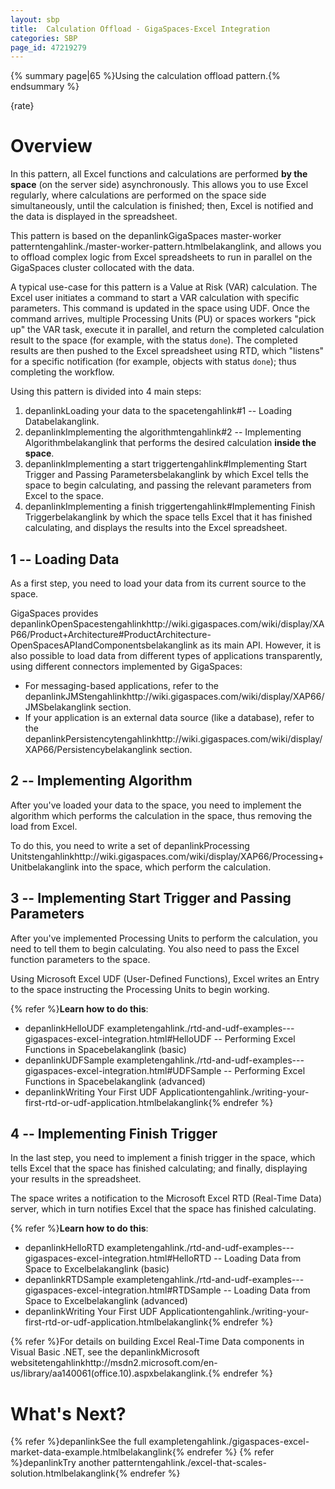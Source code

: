 ```yaml
---
layout: sbp
title:  Calculation Offload - GigaSpaces-Excel Integration
categories: SBP
page_id: 47219279
---
```


{% summary page|65 %}Using the calculation offload pattern.{% endsummary %}

{rate}

# Overview

In this pattern, all Excel functions and calculations are performed **by the space** (on the server side) asynchronously. This allows you to use Excel regularly, where calculations are performed on the space side simultaneously, until the calculation is finished; then, Excel is notified and the data is displayed in the spreadsheet.

This pattern is based on the depanlinkGigaSpaces master-worker patterntengahlink./master-worker-pattern.htmlbelakanglink, and allows you to offload complex logic from Excel spreadsheets to run in parallel on the GigaSpaces cluster collocated with the data.

A typical use-case for this pattern is a Value at Risk (VAR) calculation. The Excel user initiates a command to start a VAR calculation with specific parameters. This command is updated in the space using UDF. Once the command arrives, multiple Processing Units (PU) or spaces workers "pick up" the VAR task, execute it in parallel, and return the completed calculation result to the space (for example, with the status `done`). The completed results are then pushed to the Excel spreadsheet using RTD, which "listens" for a specific notification (for example, objects with status `done`); thus completing the workflow.

Using this pattern is divided into 4 main steps:
1. depanlinkLoading your data to the spacetengahlink#1 -- Loading Databelakanglink.
2. depanlinkImplementing the algorithmtengahlink#2 -- Implementing Algorithmbelakanglink that performs the desired calculation **inside the space**.
3. depanlinkImplementing a start triggertengahlink#Implementing Start Trigger and Passing Parametersbelakanglink by which Excel tells the space to begin calculating, and passing the relevant parameters from Excel to the space.
4. depanlinkImplementing a finish triggertengahlink#Implementing Finish Triggerbelakanglink by which the space tells Excel that it has finished calculating, and displays the results into the Excel spreadsheet.

## 1 -- Loading Data

As a first step, you need to load your data from its current source to the space.

GigaSpaces provides depanlinkOpenSpacestengahlinkhttp://wiki.gigaspaces.com/wiki/display/XAP66/Product+Architecture#ProductArchitecture-OpenSpacesAPIandComponentsbelakanglink as its main API. However, it is also possible to load data from different types of applications transparently, using different connectors implemented by GigaSpaces:
- For messaging-based applications, refer to the depanlinkJMStengahlinkhttp://wiki.gigaspaces.com/wiki/display/XAP66/JMSbelakanglink section.
- If your application is an external data source (like a database), refer to the depanlinkPersistencytengahlinkhttp://wiki.gigaspaces.com/wiki/display/XAP66/Persistencybelakanglink section.

## 2 -- Implementing Algorithm

After you've loaded your data to the space, you need to implement the algorithm which performs the calculation in the space, thus removing the load from Excel.

To do this, you need to write a set of depanlinkProcessing Unitstengahlinkhttp://wiki.gigaspaces.com/wiki/display/XAP66/Processing+Unitbelakanglink into the space, which perform the calculation.

## 3 -- Implementing Start Trigger and Passing Parameters

After you've implemented Processing Units to perform the calculation, you need to tell them to begin calculating. You also need to pass the Excel function parameters to the space.

Using Microsoft Excel UDF (User-Defined Functions), Excel writes an Entry to the space instructing the Processing Units to begin working.

{% refer %}**Learn how to do this**:
- depanlinkHelloUDF exampletengahlink./rtd-and-udf-examples---gigaspaces-excel-integration.html#HelloUDF -- Performing Excel Functions in Spacebelakanglink (basic)
- depanlinkUDFSample exampletengahlink./rtd-and-udf-examples---gigaspaces-excel-integration.html#UDFSample -- Performing Excel Functions in Spacebelakanglink (advanced)
- depanlinkWriting Your First UDF Applicationtengahlink./writing-your-first-rtd-or-udf-application.htmlbelakanglink{% endrefer %}

## 4 -- Implementing Finish Trigger

In the last step, you need to implement a finish trigger in the space, which tells Excel that the space has finished calculating; and finally, displaying your results in the spreadsheet.

The space writes a notification to the Microsoft Excel RTD (Real-Time Data) server, which in turn notifies Excel that the space has finished calculating.

{% refer %}**Learn how to do this**:
- depanlinkHelloRTD exampletengahlink./rtd-and-udf-examples---gigaspaces-excel-integration.html#HelloRTD -- Loading Data from Space to Excelbelakanglink (basic)
- depanlinkRTDSample exampletengahlink./rtd-and-udf-examples---gigaspaces-excel-integration.html#RTDSample -- Loading Data from Space to Excelbelakanglink (advanced)
- depanlinkWriting Your First UDF Applicationtengahlink./writing-your-first-rtd-or-udf-application.htmlbelakanglink{% endrefer %}

{% refer %}For details on building Excel Real-Time Data components in Visual Basic .NET, see the depanlinkMicrosoft websitetengahlinkhttp://msdn2.microsoft.com/en-us/library/aa140061(office.10).aspxbelakanglink.{% endrefer %}

# What's Next?

{% refer %}depanlinkSee the full exampletengahlink./gigaspaces-excel-market-data-example.htmlbelakanglink{% endrefer %}
{% refer %}depanlinkTry another patterntengahlink./excel-that-scales-solution.htmlbelakanglink{% endrefer %}
